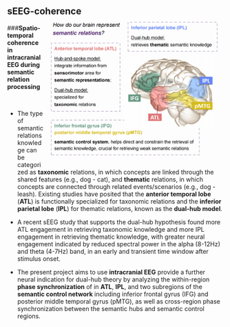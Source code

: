 ## sEEG-coherence <img src="https://github.com/Xianqing98/sEEG-coherence/blob/main/Screenshot%202022-08-25%20201658.png" align="right" width="420px">
###**Spatio-temporal coherence in intracranial EEG during semantic relation processing**

<br/>

- The type of semantic relations knowledge can be categorized as **taxonomic** relations, in which concepts are linked through the shared features (e.g., dog - cat), and **thematic** relations, in which concepts are connected through related events/scenarios (e.g., dog - leash). Existing studies have posited that the **anterior temporal lobe** (**ATL**) is functionally specialized for taxonomic relations and the **inferior parietal lobe** (**IPL**) for thematic relations, known as the **dual-hub model**. 

- A recent sEEG study that supports the dual-hub hypothesis found more ATL engagement in retrieving taxonomic knowledge and more IPL engagement in retrieving thematic knowledge, with greater neural engagement indicated by reduced spectral power in the alpha (8-12Hz) and theta (4-7Hz) band, in an early and transient time window after stimulus onset. 


- The present project aims to use **intracranial EEG** provide a further neural indication for dual-hub theory by analyzing the within-region **phase synchronization** of in **ATL**, **IPL**, and two subregions of the **semantic control network** including inferior frontal gyrus (IFG) and posterior middle temporal gyrus (pMTG), as well as cross-region phase synchronization between the semantic hubs and semantic control regions.
